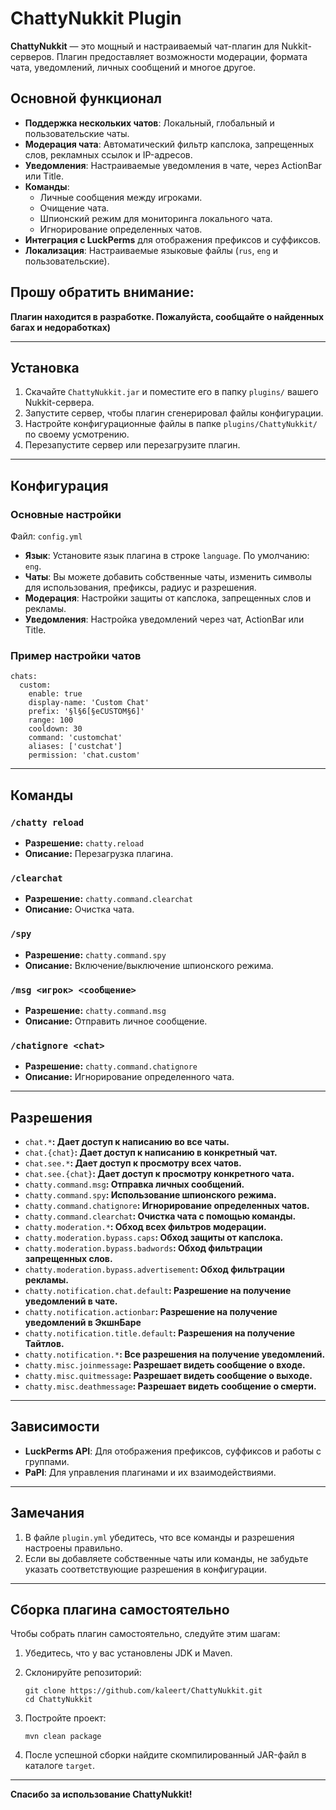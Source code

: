 # ChattyNukkit Plugin

**ChattyNukkit** — это мощный и настраиваемый чат-плагин для Nukkit-серверов. Плагин предоставляет возможности модерации, формата чата, уведомлений, личных сообщений и многое другое.

## Основной функционал

- **Поддержка нескольких чатов**: Локальный, глобальный и пользовательские чаты.
- **Модерация чата**: Автоматический фильтр капслока, запрещенных слов, рекламных ссылок и IP-адресов.
- **Уведомления**: Настраиваемые уведомления в чате, через ActionBar или Title.
- **Команды**:
  - Личные сообщения между игроками.
  - Очищение чата.
  - Шпионский режим для мониторинга локального чата.
  - Игнорирование определенных чатов.
- **Интеграция с LuckPerms** для отображения префиксов и суффиксов.
- **Локализация**: Настраиваемые языковые файлы (`rus`, `eng` и пользовательские).


## Прошу обратить внимание: 
**Плагин находится в разработке. Пожалуйста, сообщайте о найденных багах и недоработках)**

---

## Установка

1. Скачайте `ChattyNukkit.jar` и поместите его в папку `plugins/` вашего Nukkit-сервера.
2. Запустите сервер, чтобы плагин сгенерировал файлы конфигурации.
3. Настройте конфигурационные файлы в папке `plugins/ChattyNukkit/` по своему усмотрению.
4. Перезапустите сервер или перезагрузите плагин.

---

## Конфигурация

### Основные настройки

Файл: `config.yml`

- **Язык**: Установите язык плагина в строке `language`. По умолчанию: `eng`.
- **Чаты**: Вы можете добавить собственные чаты, изменить символы для использования, префиксы, радиус и разрешения.
- **Модерация**: Настройки защиты от капслока, запрещенных слов и рекламы.
- **Уведомления**: Настройка уведомлений через чат, ActionBar или Title.

### Пример настройки чатов
<pre><code>chats:
  custom:
    enable: true
    display-name: &#39;Custom Chat&#39;
    prefix: &#39;§l§6[§eCUSTOM§6]&#39;
    range: 100
    cooldown: 30
    command: &#39;customchat&#39;
    aliases: [&#39;custchat&#39;]
    permission: &#39;chat.custom&#39;
</code></pre>
</div>

<hr>

<h2 id="команды">Команды</h2>

<h3 id="chatty-reload"><code>/chatty reload</code></h3>

<ul>
<li><strong>Разрешение:</strong> <code>chatty.reload</code></li>
<li><strong>Описание:</strong> Перезагрузка плагина.</li>
</ul>

<h3 id="clearchat"><code>/clearchat</code></h3>

<ul>
<li><strong>Разрешение:</strong> <code>chatty.command.clearchat</code></li>
<li><strong>Описание:</strong> Очистка чата.</li>
</ul>

<h3 id="spy"><code>/spy</code></h3>

<ul>
<li><strong>Разрешение:</strong> <code>chatty.command.spy</code></li>
<li><strong>Описание:</strong> Включение/выключение шпионского режима.</li>
</ul>

<h3 id="msg-игрок-сообщение"><code>/msg &lt;игрок&gt; &lt;сообщение&gt;</code></h3>

<ul>
<li><strong>Разрешение:</strong> <code>chatty.command.msg</code></li>
<li><strong>Описание:</strong> Отправить личное сообщение.</li>
</ul>

<h3 id="chatignore-chat"><code>/chatignore &lt;chat&gt;</code></h3>

<ul>
<li><strong>Разрешение:</strong> <code>chatty.command.chatignore</code></li>
<li><strong>Описание:</strong> Игнорирование определенного чата.</li>
</ul>

<hr>

<h2 id="разрешения">Разрешения</h2>

<ul>
<li><code>chat.*</code><strong>: Дает доступ к написанию во все чаты.</strong></li>
<li><code>chat.{chat}</code><strong>: Дает доступ к написанию в конкретный чат.</strong></li>
<li><code>chat.see.*</code><strong>: Дает доступ к просмотру всех чатов.</strong></li>
<li><code>chat.see.{chat}</code><strong>: Дает доступ к просмотру конкретного чата.</strong></li>
<li><code>chatty.command.msg</code><strong>: Отправка личных сообщений.</strong></li>
<li><code>chatty.command.spy</code><strong>: Использование шпионского режима.</strong></li>
<li><code>chatty.command.chatignore</code><strong>: Игнорирование определенных чатов.</strong></li>
<li><code>chatty.command.clearchat</code><strong>: Очистка чата с помощью команды.</strong></li>
<li><code>chatty.moderation.*</code><strong>: Обход всех фильтров модерации.</strong></li>
<li><code>chatty.moderation.bypass.caps</code><strong>: Обход защиты от капслока.</strong></li>
<li><code>chatty.moderation.bypass.badwords</code><strong>: Обход фильтрации запрещенных слов.</strong></li>
<li><code>chatty.moderation.bypass.advertisement</code><strong>: Обход фильтрации рекламы.</strong></li>
<li><code>chatty.notification.chat.default</code><strong>: Разрешение на получение уведомлений в чате.</strong></li>
<li><code>chatty.notification.actionbar</code><strong>: Разрешение на получение уведомлений в ЭкшнБаре</strong></li>
<li><code>chatty.notification.title.default</code><strong>: Разрешения на получение Тайтлов.</strong></li>
<li><code>chatty.notification.*</code><strong>: Все разрешения на получение уведомлений.</strong></li>
<li><code>chatty.misc.joinmessage</code><strong>: Разрешает видеть сообщение о входе.</strong></li>
<li><code>chatty.misc.quitmessage</code><strong>: Разрешает видеть сообщение о выходе.</strong></li>
<li><code>chatty.misc.deathmessage</code><strong>: Разрешает видеть сообщение о смерти.</strong></li>
</ul>

<hr>

<h2 id="зависимости">Зависимости</h2>

<ul>
<li><strong>LuckPerms API</strong>: Для отображения префиксов, суффиксов и работы с группами.</li>
<li><strong>PaPI</strong>: Для управления плагинами и их взаимодействиями.</li>
</ul>

<hr>

<h2 id="замечания">Замечания</h2>

<ol>
<li>В файле <code>plugin.yml</code> убедитесь, что все команды и разрешения настроены правильно.</li>
<li>Если вы добавляете собственные чаты или команды, не забудьте указать соответствующие разрешения в конфигурации.</li>
</ol>

<hr>

<h2 id="сборка-плагина-самостоятельно">Сборка плагина самостоятельно</h2>

<p>Чтобы собрать плагин самостоятельно, следуйте этим шагам:</p>

<ol>
<li>Убедитесь, что у вас установлены JDK и Maven.</li>
<li><p>Склонируйте репозиторий:</p>

<div class="codehilite">
<pre><span></span><code>git<span class="w"> </span>clone<span class="w"> </span>https://github.com/kaleert/ChattyNukkit.git
<span class="nb">cd</span><span class="w"> </span>ChattyNukkit
</code></pre>
</div></li>
<li><p>Постройте проект:</p>

<div class="codehilite">
<pre><span></span><code>mvn<span class="w"> </span>clean<span class="w"> </span>package
</code></pre>
</div></li>
<li><p>После успешной сборки найдите скомпилированный JAR-файл в каталоге <code>target</code>.</p></li>
</ol>

<hr>

<p><strong>Спасибо за использование ChattyNukkit!</strong>
